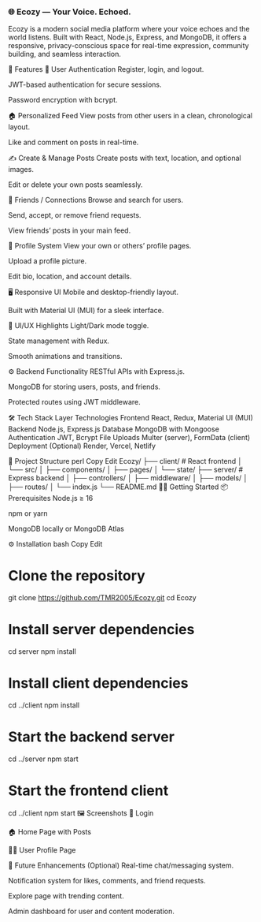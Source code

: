 ### 🌐 Ecozy — Your Voice. Echoed.
Ecozy is a modern social media platform where your voice echoes and the world listens. Built with React, Node.js, Express, and MongoDB, it offers a responsive, privacy-conscious space for real-time expression, community building, and seamless interaction.

<div align="center">





</div>
🚀 Features
👤 User Authentication
Register, login, and logout.

JWT-based authentication for secure sessions.

Password encryption with bcrypt.

🏠 Personalized Feed
View posts from other users in a clean, chronological layout.

Like and comment on posts in real-time.

✍️ Create & Manage Posts
Create posts with text, location, and optional images.

Edit or delete your own posts seamlessly.

🤝 Friends / Connections
Browse and search for users.

Send, accept, or remove friend requests.

View friends’ posts in your main feed.

📸 Profile System
View your own or others’ profile pages.

Upload a profile picture.

Edit bio, location, and account details.

🖥️ Responsive UI
Mobile and desktop-friendly layout.

Built with Material UI (MUI) for a sleek interface.

🌈 UI/UX Highlights
Light/Dark mode toggle.

State management with Redux.

Smooth animations and transitions.

⚙️ Backend Functionality
RESTful APIs with Express.js.

MongoDB for storing users, posts, and friends.

Protected routes using JWT middleware.

🛠️ Tech Stack
Layer	Technologies
Frontend	React, Redux, Material UI (MUI)
Backend	Node.js, Express.js
Database	MongoDB with Mongoose
Authentication	JWT, Bcrypt
File Uploads	Multer (server), FormData (client)
Deployment	(Optional) Render, Vercel, Netlify

📁 Project Structure
perl
Copy
Edit
Ecozy/
├── client/              # React frontend
│   └── src/
│       ├── components/
│       ├── pages/
│       └── state/
├── server/              # Express backend
│   ├── controllers/
│   ├── middleware/
│   ├── models/
│   ├── routes/
│   └── index.js
└── README.md
🧑‍💻 Getting Started
📦 Prerequisites
Node.js ≥ 16

npm or yarn

MongoDB locally or MongoDB Atlas

⚙️ Installation
bash
Copy
Edit
# Clone the repository
git clone https://github.com/TMR2005/Ecozy.git
cd Ecozy

# Install server dependencies
cd server
npm install

# Install client dependencies
cd ../client
npm install

# Start the backend server
cd ../server
npm start

# Start the frontend client
cd ../client
npm start
🖼️ Screenshots
🔐 Login


🏠 Home Page with Posts


🙍‍♂️ User Profile Page


📌 Future Enhancements (Optional)
Real-time chat/messaging system.

Notification system for likes, comments, and friend requests.

Explore page with trending content.

Admin dashboard for user and content moderation.
